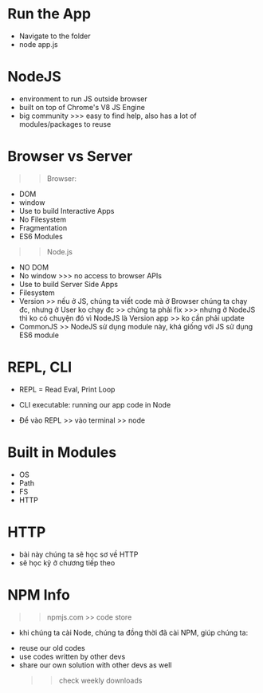 # Run the App

- Navigate to the folder
- node app.js

# NodeJS

- environment to run JS outside browser
- built on top of Chrome's V8 JS Engine
- big community >>> easy to find help, also has a lot of modules/packages to reuse

# Browser vs Server

> > Browser:

- DOM
- window
- Use to build Interactive Apps
- No Filesystem
- Fragmentation
- ES6 Modules

> > Node.js

- NO DOM
- No window >>> no access to browser APIs
- Use to build Server Side Apps
- Filesystem
- Version >> nếu ở JS, chúng ta viết code mà ở Browser chúng ta chạy đc, nhưng ở User ko chạy đc >> chúng ta phải fix >>> nhưng ở NodeJS thì ko có chuyện đó vì NodeJS là Version app >> ko cần phải update
- CommonJS >> NodeJS sử dụng module này, khá giống với JS sử dụng ES6 module

# REPL, CLI

- REPL = Read Eval, Print Loop
- CLI executable: running our app code in Node

- Để vào REPL >> vào terminal >> node

# Built in Modules

- OS
- Path
- FS
- HTTP

# HTTP

- bài này chúng ta sẽ học sơ về HTTP
- sẽ học kỹ ở chương tiếp theo

# NPM Info

> > npmjs.com >> code store

- khi chúng ta cài Node, chúng ta đồng thời đã cài NPM, giúp chúng ta:

* reuse our old codes
* use codes written by other devs
* share our own solution with other devs as well
  > > check weekly downloads
